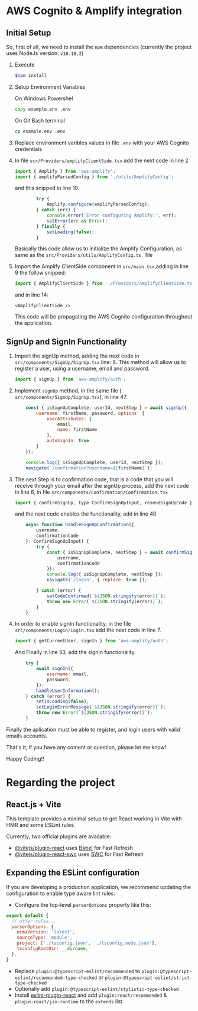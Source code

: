 # AWS Cognito & Amplify integration 

## Initial Setup

So, first of all, we need to install the ```npm``` dependencies (currently the project uses NodeJs version: ```v18.18.2```)

1. Execute 
    ```bash
    $npm install
    ```
2. Setup Environment Variables

    On Windows Powershel
    ```cmd
    copy example.env .env
    ```
    On Git Bash terminal
    ```bash
    cp example.env .env
    ```

3. Replace environment varibles values in file ``.env`` with your AWS Cognito credentials
4. In file ``` scr/Providers/amplifyClientSide.tsx ``` add the next code in line 2
    ```js
    import { Amplify } from 'aws-amplify';
    import { amplifyParsedConfig } from './utils/AmplifyConfig';
    ```
    and this snipped in line 10.
    ```js
            try {
                Amplify.configure(amplifyParsedConfig);
            } catch (err) {
                console.error('Error configuring Amplify:', err);
                setError(err as Error);
            } finally {
                setLoading(false);
            }
    ```
    Basically this code allow us to initialize the Amplify Configuration, as same as
    the ``src/Providers/utils/AmplifyConfig.ts `` file

5. Import the Amplify ClientSide component in ``src/main.tsx``,adding in line 9 the follow snipped:

    ```js
    import { AmplifyClientSide } from './Providers/amplifyClientSide.tsx';
    ```
    and in line 14:

    ```tsx
    <AmplifyClientSide />
    ```
    This code will be propagating the AWS Cognito configuration throughout the application.

## SignUp and SignIn Functionality

1. Import the signUp method, adding the next code in ``` src/components/SignUp/SignUp.tsx``` line: 6. This method will allow us to register a user, using a username, email and password.

    ```js
    import { signUp } from 'aws-amplify/auth';
    ```

2. Implement ```signUp``` method, in the same file (``` src/components/SignUp/SignUp.tsx```), in line 47.

    ```js
        const { isSignUpComplete, userId, nextStep } = await signUp({
            username: firstName, password, options: {
                userAttributes: {
                    email,
                    name: firstName
                },
                autoSignIn: true
            }
        });

        console.log({ isSignUpComplete, userId, nextStep });
        navigate(`/confirmation?username=${firstName}`);
    ```
3. The next Step is to confirmation code, that is a code that you will receive through your email after the signUp process, add the next code in line 6, in file 
```src/components/Confirmation/Confirmation.tsx```

    ```js
    import { confirmSignUp, type ConfirmSignUpInput, resendSignUpCode } from 'aws-amplify/auth';
    ```
    and the next code enables the functionality, add in line 40

    ```js
        async function handleSignUpConfirmation({
            username,
            confirmationCode
        }: ConfirmSignUpInput) {
            try {
                const { isSignUpComplete, nextStep } = await confirmSignUp({
                    username,
                    confirmationCode
                });
                console.log({ isSignUpComplete, nextStep });
                navigate('/login', { replace: true });

            } catch (error) {
                setCodeConfirmed(`${JSON.stringify(error)}`);
                throw new Error(`${JSON.stringify(error)}`);
            }
        }
    ```
4. In order to enable signIn functionality, in the file ```src/components/Login/Login.tsx``` add the next code in line 7.

    ```js
    import { getCurrentUser, signIn } from 'aws-amplify/auth';
    ```
    And Finally in line 53, add the signIn functionality.

    ```js
        try {
            await signIn({
                username: email,
                password,
            });
            handleUserInformation();
        } catch (error) {
            setIsLoading(false);
            setLoginErrorMessage(`${JSON.stringify(error)}`);
            throw new Error(`${JSON.stringify(error)}`);
        }
    ```

Finally the aplication must be able to register, and login users with valid emails accounts.

That's it, if you have any coment or question, please let me know!

Happy Coding!!

# Regarding the project

## React.js + Vite

This template provides a minimal setup to get React working in Vite with HMR and some ESLint rules.

Currently, two official plugins are available:

- [@vitejs/plugin-react](https://github.com/vitejs/vite-plugin-react/blob/main/packages/plugin-react/README.md) uses [Babel](https://babeljs.io/) for Fast Refresh
- [@vitejs/plugin-react-swc](https://github.com/vitejs/vite-plugin-react-swc) uses [SWC](https://swc.rs/) for Fast Refresh

## Expanding the ESLint configuration

If you are developing a production application, we recommend updating the configuration to enable type aware lint rules:

- Configure the top-level `parserOptions` property like this:

```js
export default {
  // other rules...
  parserOptions: {
    ecmaVersion: 'latest',
    sourceType: 'module',
    project: ['./tsconfig.json', './tsconfig.node.json'],
    tsconfigRootDir: __dirname,
  },
}
```

- Replace `plugin:@typescript-eslint/recommended` to `plugin:@typescript-eslint/recommended-type-checked` or `plugin:@typescript-eslint/strict-type-checked`
- Optionally add `plugin:@typescript-eslint/stylistic-type-checked`
- Install [eslint-plugin-react](https://github.com/jsx-eslint/eslint-plugin-react) and add `plugin:react/recommended` & `plugin:react/jsx-runtime` to the `extends` list
